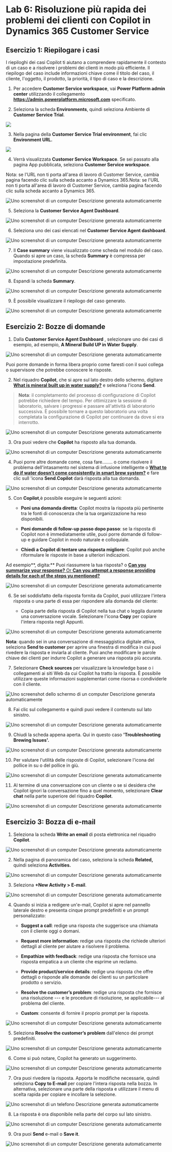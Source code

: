 # Lab 6: Risoluzione più rapida dei problemi dei clienti con Copilot in Dynamics 365 Customer Service

## Esercizio 1: Riepilogare i casi

I riepiloghi dei casi Copilot ti aiutano a comprendere rapidamente il
contesto di un caso e a risolvere i problemi dei clienti in modo più
efficiente. Il riepilogo del caso include informazioni chiave come il
titolo del caso, il cliente, l'oggetto, il prodotto, la priorità, il
tipo di caso e la descrizione.

1.  Per accedere **Customer Service workspace**, vai **Power Platform
    admin center** utilizzando il collegamento
    **https://admin.powerplatform.microsoft.com** specificato.

2.  Seleziona la scheda **Environments**, quindi seleziona Ambiente di
    **Customer Service Trial**.

![](./media/image1.png)

3.  Nella pagina della **Customer Service Trial environment**, fai clic
    **Environment URL.**

![](./media/image2.png)

4.  Verrà visualizzata **Customer Service Workspace**. Se sei passato
    alla pagina App pubblicata, seleziona **Customer Service
    workspace**.

Nota: se l'URL non ti porta all'area di lavoro di Customer Service,
cambia pagina facendo clic sulla scheda accanto a Dynamics 365.Nota: se
l'URL non ti porta all'area di lavoro di Customer Service, cambia pagina
facendo clic sulla scheda accanto a Dynamics 365.

![Uno screenshot di un computer Descrizione generata
automaticamente](./media/image3.png)

5.  Seleziona la **Customer Service Agent Dashboard**.

![Uno screenshot di un computer Descrizione generata
automaticamente](./media/image4.png)

6.  Seleziona uno dei casi elencati nel **Customer Service Agent
    dashboard**.

![Uno screenshot di un computer Descrizione generata
automaticamente](./media/image5.png)

7.  Il **Case summary** viene visualizzato come scheda nel modulo del
    caso. Quando si apre un caso, la scheda **Summary** è compressa per
    impostazione predefinita.

![Uno screenshot di un computer Descrizione generata
automaticamente](./media/image6.png)

8.  Espandi la scheda **Summary**.

![Uno screenshot di un computer Descrizione generata
automaticamente](./media/image7.png)

9.  È possibile visualizzare il riepilogo del caso generato.

![Uno screenshot di un computer Descrizione generata
automaticamente](./media/image8.png)

## Esercizio 2: Bozze di domande

1.  Dalla **Customer Service Agent Dashboard** , selezionare uno dei
    casi di esempio, ad esempio, **A Mineral Build UP in Water Supply**.

![Uno screenshot di un computer Descrizione generata
automaticamente](./media/image9.png)

Puoi porre domande in forma libera proprio come faresti con il suoi
collega o supervisore che potrebbe conoscere le risposte.

2.  Nel riquadro **Copilot**, che si apre sul lato destro dello schermo,
    digitare [**What is mineral built up in water
    supply?**](urn:gd:lg:a:send-vm-keys) e seleziona l'icona **Send**.

> **Nota**: il completamento del processo di configurazione di Copilot
> potrebbe richiedere del tempo. Per ottimizzare la sessione di
> laboratorio, salvare i progressi e passare all'attività di laboratorio
> successiva. È possibile tornare a questo laboratorio una volta
> completata la configurazione di Copilot per continuare da dove si era
> interrotto.

![Uno screenshot di un computer Descrizione generata
automaticamente](./media/image10.png)

3.  Ora puoi vedere che **Copilot** ha risposto alla tua domanda.

![Uno screenshot di un computer Descrizione generata
automaticamente](./media/image11.png)

4.  Puoi porre altre domande come, cosa fare........ o come risolvere il
    problema dell'intasamento nel sistema di infusione intelligente o
    [**What to do if water doesn’t come consistently in smart brew
    system?**](urn:gd:lg:a:send-vm-keys) e fare clic sull 'icona
    **Send**.**Copilot** darà risposta alla tua domanda.

![Uno screenshot di un computer Descrizione generata
automaticamente](./media/image12.png)

5.  Con **Copilot**,è possibile eseguire le seguenti azioni:

    - **Poni una domanda diretta**: Copilot mostra la risposta più
      pertinente tra le fonti di conoscenza che la tua organizzazione ha
      reso disponibili.

    - **Poni domande di follow-up passo dopo passo**: se la risposta di
      Copilot non è immediatamente utile, puoi porre domande di
      follow-up e guidare Copilot in modo naturale e colloquiale.

    - **Chiedi a Copilot di tentare una risposta migliore**: Copilot può
      anche riformulare le risposte in base a ulteriori indicazioni.

Ad esempio**, digita:** Puoi riassumere la tua risposta? o [**Can you
summarize your response?** Or **Can you attempt a response providing
details for each of the steps yu mentioned?**](urn:gd:lg:a:send-vm-keys)

![Uno screenshot di un computer Descrizione generata
automaticamente](./media/image13.png)

6.  Se sei soddisfatto della risposta fornita da Copilot, puoi
    utilizzare l'intera risposta o una parte di essa per rispondere alla
    domanda del cliente:

    - Copia parte della risposta di Copilot nella tua chat o leggila
      durante una conversazione vocale. Selezionare l'icona **Copy** per
      copiare l'intera risposta negli Appunti.

![Uno screenshot di un computer Descrizione generata
automaticamente](./media/image14.png)

**Nota**: quando sei in una conversazione di messaggistica digitale
attiva, seleziona **Send to customer** per aprire una finestra di
modifica in cui puoi rivedere la risposta e inviarla al cliente. Puoi
anche modificare le parole chiave dei clienti per indurre Copilot a
generare una risposta più accurata.

7.  Selezionare **Check sources** per visualizzare la knowledge base o i
    collegamenti ai siti Web da cui Copilot ha tratto la risposta. È
    possibile utilizzare queste informazioni supplementari come risorsa
    o condividerle con il cliente.

![Uno screenshot dello schermo di un computer Descrizione generata
automaticamente](./media/image15.png)

8.  Fai clic sul collegamento e quindi puoi vedere il contenuto sul lato
    sinistro.

![Uno screenshot di un computer Descrizione generata
automaticamente](./media/image16.png)

9.  Chiudi la scheda appena aperta. Qui in questo caso
    **'Troubleshooting Brewing Issues'.**

![Uno screenshot di un computer Descrizione generata
automaticamente](./media/image17.png)

10. Per valutare l'utilità delle risposte di Copilot, selezionare
    l'icona del pollice in su o del pollice in giù.

![Uno screenshot di un computer Descrizione generata
automaticamente](./media/image18.png)

11. Al termine di una conversazione con un cliente o se si desidera che
    Copilot ignori la conversazione fino a quel momento, selezionare
    **Clear chat** nella parte superiore del riquadro **Copilot**.

![Uno screenshot di un computer Descrizione generata
automaticamente](./media/image19.png)

## Esercizio 3: Bozza di e-mail

1.  Seleziona la scheda **Write an email** di posta elettronica nel
    riquadro **Copilot**.

![Uno screenshot di un computer Descrizione generata
automaticamente](./media/image20.png)

2.  Nella pagina di panoramica del caso, seleziona la scheda
    **Related,** quindi seleziona **Activities.**

![Uno screenshot di un computer Descrizione generata
automaticamente](./media/image21.png)

3.  Seleziona **+New Activity \> E-mail**.

![Uno screenshot di un computer Descrizione generata
automaticamente](./media/image22.png)

4.  Quando si inizia a redigere un'e-mail, Copilot si apre nel pannello
    laterale destro e presenta cinque prompt predefiniti e un prompt
    personalizzato:

    - **Suggest a call**: redige una risposta che suggerisce una
      chiamata con il cliente oggi o domani.

    - **Request more information**: redige una risposta che richiede
      ulteriori dettagli al cliente per aiutare a risolvere il problema.

    - **Empathize with feedback**: redige una risposta che fornisce una
      risposta empatica a un cliente che esprime un reclamo.

    - **Provide product/service details**: redige una risposta che offre
      dettagli o risponde alle domande dei clienti su un particolare
      prodotto o servizio.

    - **Resolve the customer’s problem**: redige una risposta che
      fornisce una risoluzione --- e le procedure di risoluzione, se
      applicabile--- al problema del cliente.

    - **Custom**: consente di fornire il proprio prompt per la risposta.

![Uno screenshot di un computer Descrizione generata
automaticamente](./media/image23.png)

5.  Seleziona **Resolve the customer’s problem** dall'elenco dei prompt
    predefiniti.

![Uno screenshot di un computer Descrizione generata
automaticamente](./media/image24.png)

6.  Come si può notare, Copilot ha generato un suggerimento.

![Uno screenshot di un computer Descrizione generata
automaticamente](./media/image25.png)

7.  Ora puoi rivedere la risposta. Apporta le modifiche necessarie,
    quindi seleziona **Copy to E-mail** per copiare l'intera risposta
    nella bozza. In alternativa, selezionare una parte della risposta e
    utilizzare il menu di scelta rapida per copiare e incollare la
    selezione.

![Uno screenshot di un telefono Descrizione generata
automaticamente](./media/image26.png)

8.  La risposta è ora disponibile nella parte del corpo sul lato
    sinistro.

![Uno screenshot di un computer Descrizione generata
automaticamente](./media/image27.png)

9.  Ora puoi **Send** e-mail o **Save it**.

![Uno screenshot di un computer Descrizione generata
automaticamente](./media/image28.png)

